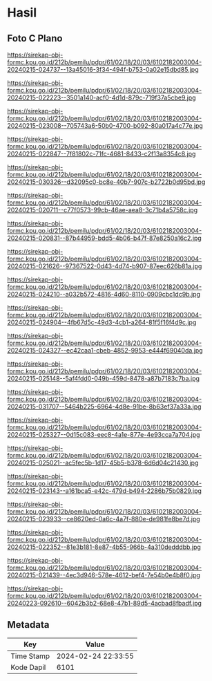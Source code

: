 # Hasil

## Foto C Plano

https://sirekap-obj-formc.kpu.go.id/212b/pemilu/pdpr/61/02/18/20/03/6102182003004-20240215-024737--13a45016-3f34-494f-b753-0a02e15dbd85.jpg

https://sirekap-obj-formc.kpu.go.id/212b/pemilu/pdpr/61/02/18/20/03/6102182003004-20240215-022223--3501a140-acf0-4d1d-879c-719f37a5cbe9.jpg

https://sirekap-obj-formc.kpu.go.id/212b/pemilu/pdpr/61/02/18/20/03/6102182003004-20240215-023008--705743a6-50b0-4700-b092-80a017a4c77e.jpg

https://sirekap-obj-formc.kpu.go.id/212b/pemilu/pdpr/61/02/18/20/03/6102182003004-20240215-022847--7f81802c-71fc-4681-8433-c2f13a8354c8.jpg

https://sirekap-obj-formc.kpu.go.id/212b/pemilu/pdpr/61/02/18/20/03/6102182003004-20240215-030326--d32095c0-bc8e-40b7-907c-b2722b0d95bd.jpg

https://sirekap-obj-formc.kpu.go.id/212b/pemilu/pdpr/61/02/18/20/03/6102182003004-20240215-020711--c77f0573-99cb-46ae-aea8-3c71b4a5758c.jpg

https://sirekap-obj-formc.kpu.go.id/212b/pemilu/pdpr/61/02/18/20/03/6102182003004-20240215-020831--87b44959-bdd5-4b06-b47f-87e8250a16c2.jpg

https://sirekap-obj-formc.kpu.go.id/212b/pemilu/pdpr/61/02/18/20/03/6102182003004-20240215-021626--97367522-0d43-4d74-b907-87eec626b81a.jpg

https://sirekap-obj-formc.kpu.go.id/212b/pemilu/pdpr/61/02/18/20/03/6102182003004-20240215-024210--a032b572-4816-4d60-8110-0909cbc1dc9b.jpg

https://sirekap-obj-formc.kpu.go.id/212b/pemilu/pdpr/61/02/18/20/03/6102182003004-20240215-024904--4fb67d5c-49d3-4cb1-a264-81f5f16f4d9c.jpg

https://sirekap-obj-formc.kpu.go.id/212b/pemilu/pdpr/61/02/18/20/03/6102182003004-20240215-024327--ec42caa1-cbeb-4852-9953-e444f69040da.jpg

https://sirekap-obj-formc.kpu.go.id/212b/pemilu/pdpr/61/02/18/20/03/6102182003004-20240215-025148--5af4fdd0-049b-459d-8478-a87b7183c7ba.jpg

https://sirekap-obj-formc.kpu.go.id/212b/pemilu/pdpr/61/02/18/20/03/6102182003004-20240215-031707--5464b225-6964-4d8e-91be-8b63ef37a33a.jpg

https://sirekap-obj-formc.kpu.go.id/212b/pemilu/pdpr/61/02/18/20/03/6102182003004-20240215-025327--0d15c083-eec8-4a1e-877e-4e93cca7a704.jpg

https://sirekap-obj-formc.kpu.go.id/212b/pemilu/pdpr/61/02/18/20/03/6102182003004-20240215-025021--ac5fec5b-1d17-45b5-b378-6d6d04c21430.jpg

https://sirekap-obj-formc.kpu.go.id/212b/pemilu/pdpr/61/02/18/20/03/6102182003004-20240215-023143--a161bca5-e42c-479d-b494-2286b75b0829.jpg

https://sirekap-obj-formc.kpu.go.id/212b/pemilu/pdpr/61/02/18/20/03/6102182003004-20240215-023933--ce8620ed-0a6c-4a7f-880e-de981fe8be7d.jpg

https://sirekap-obj-formc.kpu.go.id/212b/pemilu/pdpr/61/02/18/20/03/6102182003004-20240215-022352--81e3b181-8e87-4b55-966b-4a310dedddbb.jpg

https://sirekap-obj-formc.kpu.go.id/212b/pemilu/pdpr/61/02/18/20/03/6102182003004-20240215-021439--4ec3d946-578e-4612-bef4-7e54b0e4b8f0.jpg

https://sirekap-obj-formc.kpu.go.id/212b/pemilu/pdpr/61/02/18/20/03/6102182003004-20240223-092610--6042b3b2-68e8-47b1-89d5-4acbad8fbadf.jpg


## Metadata

| Key        | Value               |
| ---------- | ------------------- |
| Time Stamp | 2024-02-24 22:33:55 |
| Kode Dapil | 6101                |



